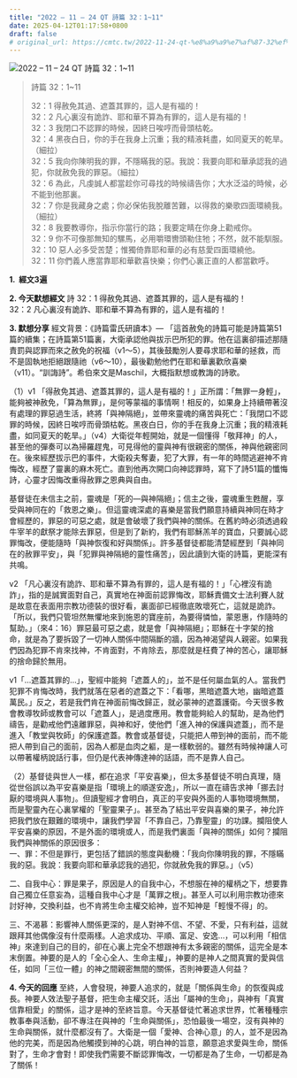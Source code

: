```yaml
---
title: "2022 – 11 – 24 QT 詩篇 32：1~11"
date: 2025-04-12T01:17:58+0800
draft: false
# original_url: https://cmtc.tw/2022-11-24-qt-%e8%a9%a9%e7%af%87-32%ef%bc%9a111
---
```


![2022 – 11 – 24 QT 詩篇 32：1\~11](/images/qt.jpg  "2022 – 11 – 24 QT 詩篇 32：1\~11")

> 詩篇 32：1\~11
>
> 32：1 得赦免其過、遮蓋其罪的，這人是有福的！  
> 32：2 凡心裏沒有詭詐、耶和華不算為有罪的，這人是有福的！  
> 32：3 我閉口不認罪的時候，因終日唉哼而骨頭枯乾。  
> 32：4 黑夜白日，你的手在我身上沉重；我的精液耗盡，如同夏天的乾旱。（細拉）  
> 32：5 我向你陳明我的罪，不隱瞞我的惡。我說：我要向耶和華承認我的過犯，你就赦免我的罪惡。（細拉）  
> 32：6 為此，凡虔誠人都當趁你可尋找的時候禱告你；大水泛溢的時候，必不能到他那裏。  
> 32：7 你是我藏身之處；你必保佑我脫離苦難，以得救的樂歌四面環繞我。（細拉）  
> 32：8 我要教導你，指示你當行的路；我要定睛在你身上勸戒你。  
> 32：9 你不可像那無知的騾馬，必用嚼環轡頭勒住牠；不然，就不能馴服。  
> 32：10 惡人必多受苦楚；惟獨倚靠耶和華的必有慈愛四面環繞他。  
> 32：11 你們義人應當靠耶和華歡喜快樂；你們心裏正直的人都當歡呼。

**1.  經文3遍**

**2. 今天默想經文**
詩 32：1 得赦免其過、遮蓋其罪的，這人是有福的！  
32：2 凡心裏沒有詭詐、耶和華不算為有罪的，這人是有福的！

**3. 默想分享**
經文背景：《詩篇雷氏研讀本》— 「這首赦免的詩篇可能是詩篇第51篇的續集；在詩篇第51篇裏，大衛承認他與拔示巴所犯的罪。他在這裏卻描述那隨責罰與認罪而來之赦免的祝福（v1～5），其後鼓勵別人要尋求耶和華的拯救，而不是固執地拒絕跟隨祂（v6～10），最後勸勉他們在耶和華裏歡欣喜樂（v11）。“訓誨詩”。希伯來文是Maschil，大概指默想或教誨的詩歌。

（1）v1 「得赦免其過、遮蓋其罪的，這人是有福的！」正所謂：「無罪一身輕」，能夠被神赦免，「算為無罪」，是何等蒙福的事情啊！相反的，如果身上持續帶著沒有處理的罪惡過生活，終將「與神隔絕」，並帶來靈魂的痛苦與死亡：「我閉口不認罪的時候，因終日唉哼而骨頭枯乾。黑夜白日，你的手在我身上沉重；我的精液耗盡，如同夏天的乾旱。」（v4）大衛從年輕開始，就是一個懂得「敬拜神」的人，甚至他的彈奏可以為掃羅趕鬼，可見得他的靈與神有很親密的關係，神與他親密同在。後來經歷拔示巴的事件，大衛殺夫奪妻，犯了大罪，有一年的時間逃避神不肯悔改，經歷了靈裏的麻木死亡。直到他再次開口向神認罪時，寫下了詩51篇的懺悔詩，心靈才因悔改重得赦罪之恩典與自由。

基督徒在未信主之前，靈魂是「死的—與神隔絕」；信主之後，靈魂重生甦醒，享受與神同在的「救恩之樂」。但這靈魂深處的喜樂是當我們願意持續與神同在時才會經歷的，罪惡的可惡之處，就是會破壞了我們與神的關係。在舊約時必須透過殺牛宰羊的獻祭才能除去罪惡，但是到了新約，我們有耶穌羔羊的寶血，只要誠心認罪悔改，便能隨時「與神恢復和好與關係」。許多基督徒都能清楚經歷到「與神同在的赦罪平安」，與「犯罪與神隔絕的靈性痛苦」，因此讀到大衛的詩篇，更能深有共鳴。

v2 「凡心裏沒有詭詐、耶和華不算為有罪的，這人是有福的！」「心裡沒有詭詐」，指的是誠實面對自己，真實地在神面前認罪悔改，耶穌責備文士法利賽人就是故意在表面用宗教功德裝的很好看，裏面卻已經徹底敗壞死亡，這就是詭詐。「所以，我們只管坦然無懼地來到施恩的寶座前，為要得憐恤，蒙恩惠，作隨時的幫助。」（來4：16）罪惡最可惡之處，就是會「與神隔絕」；耶穌在十字架的捨命，就是為了要拆毀了一切神人關係中間隔斷的牆，因為神渴望與人親密。如果我們因為犯罪不肯來找神，不肯面對，不肯除去，那麼就是枉費了神的苦心，讓耶穌的捨命歸於無用。

v1「…遮蓋其罪的…」，聖經中能夠「遮蓋人的」，並不是任何屬血氣的人。當我們犯罪不肯悔改時，我們就落在惡者的遮蓋之下：「看哪，黑暗遮蓋大地，幽暗遮蓋萬民。」反之，若是我們肯在神面前悔改歸正，就必蒙神的遮蓋護衛。今天很多教會教導牧師或教會可以「遮蓋人」，是過度應用。教會能夠給人的幫助，是為他們禱告，是勸戒他們遠離罪惡，與神和好，使他們「進入神的保護與遮蓋」，而不是進入「教堂與牧師」的保護遮蓋。教會或基督徒，只能把人帶到神的面前，而不能把人帶到自己的面前，因為人都是血肉之軀，是一樣軟弱的。雖然有時候神讓人可以帶著權柄說話行事，但仍是代表神傳達神的話語，而不是靠人自己。

（2）基督徒與世人一樣，都在追求「平安喜樂」，但太多基督徒不明白真理，隨從世俗誤以為平安喜樂是指「環境上的順遂安逸」，所以一直在禱告求神「挪去討厭的環境與人事物」。但讀聖經才會明白，真正的平安與外面的人事物環境無關，而是聖靈內在心裏掌權的「聖靈果子」。甚至為了結出平安與喜樂的果子，神允許把我們放在艱難的環境中，讓我們學習「不靠自己，乃靠聖靈」的功課。攔阻使人平安喜樂的原因，不是外面的環境或人，而是我們裏面「與神的關係」如何？攔阻我們與神關係的原因很多：  
一、罪：不但是罪行，更包括了錯誤的態度與動機：「我向你陳明我的罪，不隱瞞我的惡。我說：我要向耶和華承認我的過犯，你就赦免我的罪惡。」（v5）

二、自我中心：罪是果子，原因是人的自我中心，不想服在神的權柄之下，想要靠自己獨立任意妄為，這種自我中心才是「萬罪之根」。甚至人可以利用宗教功德來討好神，交換利益，也不肯將生命主權交給神，豈不知神是「輕慢不得」的。

三、不渴慕：影響神人關係更深的，是人對神不信、不望、不愛，只有利益，這就跟拜其他偶像沒有什麼兩樣。人追求成功、平順、富足、安逸…，可以利用「相信神」來達到自己的目的，卻在心裏上完全不想跟神有太多親密的關係，這完全是本末倒置。神要的是人的「全心全人、生命主權」，神要的是神人之間真實的愛與信任，如同「三位一體」的神之間親密無間的關係，否則神要造人何益？

**4. 今天的回應**
至終，人會發現，神要人追求的，就是「關係與生命」的恢復與成長。神要人效法聖子基督，把生命主權交託，活出「屬神的生命」，與神有「真實信靠相愛」的關係，這才是神的至終旨意。今天基督徒忙著追求世界，忙著種種宗教事奉與活動，卻不專注在與神的「生命與關係」，恐怕最後一場空，沒有與神的生命與關係，就什麼都沒有了。大衛是一個「愛神、合神心意」的人，並不是因為他的完美，而是因為他觸摸到神的心跳，明白神的旨意，願意追求愛與生命，關係對了，生命才會對！即使我們需要不斷認罪悔改，一切都是為了生命，一切都是為了關係！
